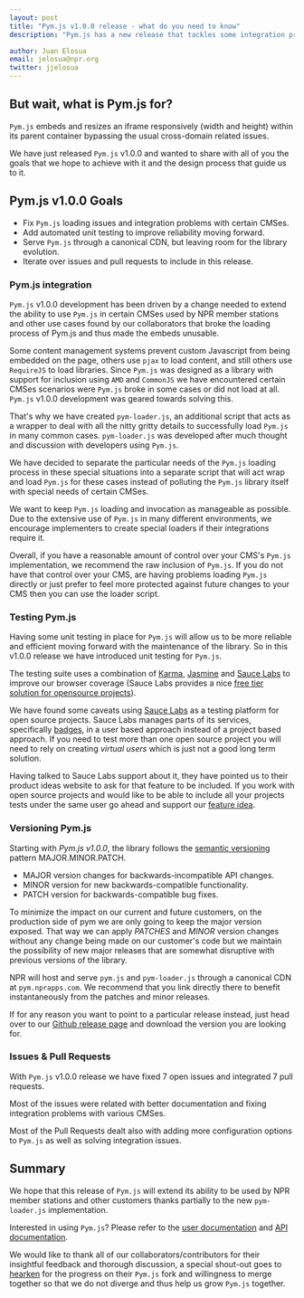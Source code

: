 ```yaml
---
layout: post
title: "Pym.js v1.0.0 release - what do you need to know"
description: "Pym.js has a new release that tackles some integration problems with CMSes. Let us break down the main goals and changes for this release"

author: Juan Elosua
email: jelosua@npr.org
twitter: jjelosua
---
```


But wait, what is Pym.js for?
--------------------------------

`Pym.js` embeds and resizes an iframe responsively (width and height) within its parent container bypassing the usual cross-domain related issues.

We have just released `Pym.js` v1.0.0 and wanted to share with all of you the goals that we hope to achieve with it and the design process that guide us to it.

Pym.js v1.0.0 Goals
-------------------

* Fix `Pym.js` loading issues and integration problems with certain CMSes.
* Add automated unit testing to improve reliability moving forward.
* Serve `Pym.js` through a canonical CDN, but leaving room for the library evolution.
* Iterate over issues and pull requests to include in this release.

### Pym.js integration

`Pym.js` v1.0.0 development has been driven by a change needed to extend the ability to use `Pym.js` in certain CMSes used by NPR member stations and other use cases found by our collaborators that broke the loading process of Pym.js and thus made the embeds unusable.

Some content management systems prevent custom Javascript from being embedded on the page, others use `pjax` to load content, and still others use `RequireJS` to load libraries. Since `Pym.js` was designed as a library with support for inclusion using `AMD` and `CommonJS` we have encountered certain CMSes scenarios were `Pym.js` broke in some cases or did not load at all. `Pym.js` v1.0.0 development was geared towards solving this.

That's why we have created `pym-loader.js`, an additional script that acts as a wrapper to deal with all the nitty gritty details to successfully load `Pym.js` in many common cases. `pym-loader.js` was developed after much thought and discussion with developers using `Pym.js`.

We have decided to separate the particular needs of the `Pym.js` loading process in these special situations into a separate script that will act wrap and load `Pym.js` for these cases instead of polluting the `Pym.js` library itself with special needs of certain CMSes.

We want to keep `Pym.js` loading and invocation as manageable as possible. Due to the extensive use of `Pym.js` in many different environments, we encourage implementers to create special loaders if their integrations require it.

Overall, if you have a reasonable amount of control over your CMS's `Pym.js` implementation, we recommend the raw inclusion of `Pym.js`. If you do not have that control over your CMS, are having problems loading `Pym.js` directly or just prefer to feel more protected against future changes to your CMS then you can use the loader script.

### Testing Pym.js

Having some unit testing in place for `Pym.js` will allow us to be more reliable and efficient moving forward with the maintenance of the library. So in this v1.0.0 release we have introduced unit testing for `Pym.js`.

The testing suite uses a combination of [Karma](https://karma-runner.github.io/1.0/index.html), [Jasmine](http://jasmine.github.io/2.4/introduction.html) and [Sauce Labs](https://saucelabs.com/) to improve our browser coverage (Sauce Labs provides a nice [free tier solution for opensource projects](https://saucelabs.com/open-source)).

We have found some caveats using [Sauce Labs](https://saucelabs.com/) as a testing platform for open source projects. Sauce Labs manages parts of its services, specifically [badges](https://wiki.saucelabs.com/display/DOCS/Using+Status+Badges+and+the+Browser+Matrix+Widget+to+Monitor+Test+Results), in a user based approach instead of a project based approach. If you need to test more than one open source project you will need to rely on creating _virtual users_ which is just not a good long term solution.

Having talked to Sauce Labs support about it, they have pointed us to their product ideas website to ask for that feature to be included. If you work with open source projects and would like to be able to include all your projects tests under the same user go ahead and support our [feature idea](https://saucelabs.ideas.aha.io/ideas/SLIDEA-I-245).

### Versioning Pym.js

Starting with *Pym.js v1.0.0*, the library follows the [semantic versioning](http://semver.org/) pattern MAJOR.MINOR.PATCH.

* MAJOR version changes for backwards-incompatible API changes.
* MINOR version for new backwards-compatible functionality.
* PATCH version for backwards-compatible bug fixes.

To minimize the impact on our current and future customers, on the production side of pym we are only going to keep the major version exposed. That way we can apply *PATCHES* and *MINOR* version changes without any change being made on our customer's code but we maintain the possibility of new major releases that are somewhat disruptive with previous versions of the library.

NPR will host and serve `pym.js` and `pym-loader.js` through a canonical CDN at `pym.nprapps.com`. We recommend that you link directly there to benefit instantaneously from the patches and minor releases.

If for any reason you want to point to a particular release instead, just head over to our [Github release page](https://github.com/nprapps/pym.js/releases) and download the version you are looking for.

### Issues & Pull Requests

With `Pym.js` v1.0.0 release we have fixed 7 open issues and integrated 7 pull requests.

Most of the issues were related with better documentation and fixing integration problems with various CMSes.

Most of the Pull Requests dealt also with adding more configuration options to `Pym.js` as well as solving integration issues.

Summary
-------

We hope that this release of `Pym.js` will extend its ability to be used by NPR member stations and other customers thanks partially to the new `pym-loader.js` implementation.

Interested in using `Pym.js`? Please refer to the [user documentation](http://blog.apps.npr.org/pym.js/) and [API documentation](http://blog.apps.npr.org/pym.js/api/pym.js/1.0.0/).

We would like to thank all of our collaborators/contributors for their insightful feedback and thorough discussion, a special shout-out goes to [hearken](http://www.wearehearken.com/) for the progress on their `Pym.js` fork and willingness to merge together so that we do not diverge and thus help us grow `Pym.js` together.


